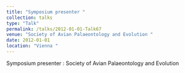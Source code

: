 ```yaml
---
title: "Symposium presenter "
collection: talks
type: "Talk"
permalink: /talks/2012-01-01-Talk67
venue: "Society of Avian Palaeontology and Evolution "
date: 2012-01-01
location: "Vienna "
---
```


Symposium presenter : Society of Avian Palaeontology and Evolution 
